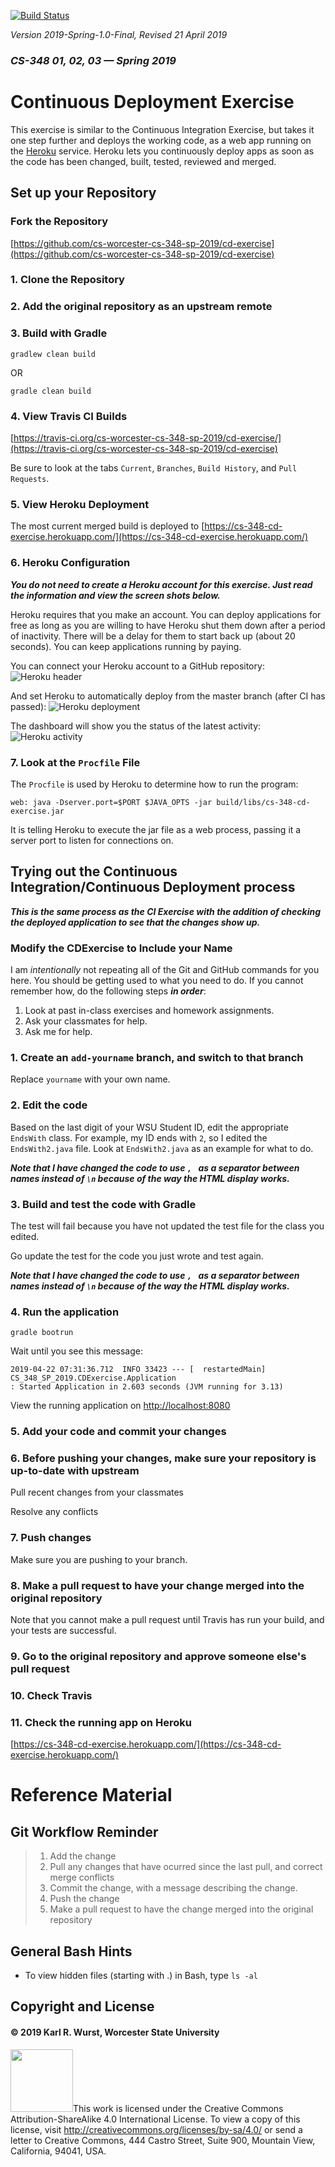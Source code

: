 [![Build Status](https://travis-ci.org/cs-worcester-cs-348-sp-2019/cd-exercise.svg?branch=master)](https://travis-ci.org/cs-worcester-cs-348-sp-2019/cd-exercise.svg?branch=master)

*Version 2019-Spring-1.0-Final, Revised 21 April 2019*
### *CS-348 01, 02, 03 &mdash; Spring 2019*

# Continuous Deployment Exercise

This exercise is similar to the Continuous Integration Exercise, but takes it one step further and deploys the working code, as a web app running on the [Heroku](https://heroku.com) service. Heroku lets you continuously deploy apps as soon as the code has been changed, built, tested, reviewed and merged.

## Set up your Repository

### Fork the Repository
[https://github.com/cs-worcester-cs-348-sp-2019/cd-exercise](https://github.com/cs-worcester-cs-348-sp-2019/cd-exercise)

### 1. Clone the Repository

### 2. Add the original repository as an upstream remote

### 3. Build with Gradle

```
gradlew clean build
```
OR 

```
gradle clean build
```

### 4. View Travis CI Builds
[https://travis-ci.org/cs-worcester-cs-348-sp-2019/cd-exercise/](https://travis-ci.org/cs-worcester-cs-348-sp-2019/cd-exercise)

Be sure to look at the tabs `Current`, `Branches`, `Build History`, and `Pull Requests`.

### 5. View Heroku Deployment
The most current merged build is deployed to 
[https://cs-348-cd-exercise.herokuapp.com/](https://cs-348-cd-exercise.herokuapp.com/)

### 6. Heroku Configuration
***You do not need to create a Heroku account for this exercise. Just read the information and view the screen shots below.***

Heroku requires that you make an account. You can deploy applications for free as long as you are willing to have Heroku shut them down after a period of inactivity. There will be a delay for them to start back up (about 20 seconds). You can keep applications running by paying.

You can connect your Heroku account to a GitHub repository:
![Heroku header](images/heroku-header.png)

And set Heroku to automatically deploy from the master branch (after CI has passed):
![Heroku deployment](images/heroku-deployment.png)

The dashboard will show you the status of the latest activity:
![Heroku activity](images/heroku-activity.png)

### 7. Look at the `Procfile` File
The `Procfile` is used by Heroku to determine how to run the program:

```
web: java -Dserver.port=$PORT $JAVA_OPTS -jar build/libs/cs-348-cd-exercise.jar
```

It is telling Heroku to execute the jar file as a web process, passing it a server port to listen for connections on.

## Trying out the Continuous Integration/Continuous Deployment process

***This is the same process as the CI Exercise with the addition of checking the deployed application to see that the changes show up.***

### Modify the CDExercise to Include your Name

I am *intentionally* not repeating all of the Git and GitHub commands for you here. You should be getting used to what you need to do. If you cannot remember how, do the following steps ***in order***:

1. Look at past in-class exercises and homework assignments.
2. Ask your classmates for help.
3. Ask me for help.
 
### 1. Create an `add-yourname` branch, and switch to that branch

Replace `yourname` with your own name.

### 2. Edit the code
Based on the last digit of your WSU Student ID, edit the appropriate `EndsWith` class. For example, my ID ends with `2`, so I edited the `EndsWith2.java` file. Look at `EndsWith2.java` as an example for what to do.

***Note that I have changed the code to use `, ` as a separator between names instead of `\n` because of the way the HTML display works.***

### 3. Build and test the code with Gradle

The test will fail because you have not updated the test file for the class you edited.

Go update the test for the code you just wrote and test again.

***Note that I have changed the code to use `, ` as a separator between names instead of `\n` because of the way the HTML display works.***

### 4. Run the application

```
gradle bootrun
```

Wait until you see this message:

```
2019-04-22 07:31:36.712  INFO 33423 --- [  restartedMain] CS_348_SP_2019.CDExercise.Application    
: Started Application in 2.603 seconds (JVM running for 3.13)
```

View the running application on [http://localhost:8080](http://localhost:8080)

### 5. Add your code and commit your changes

### 6. Before pushing your changes, make sure your repository is up-to-date with upstream

Pull recent changes from your classmates

Resolve any conflicts

### 7. Push changes
 
Make sure you are pushing to your branch.

### 8. Make a pull request to have your change merged into the original repository

Note that you cannot make a pull request until Travis has run your build, and your tests are successful.

### 9. Go to the original repository and approve someone else's pull request

### 10. Check Travis

### 11. Check the running app on Heroku
[https://cs-348-cd-exercise.herokuapp.com/](https://cs-348-cd-exercise.herokuapp.com/)


# Reference Material

## Git Workflow Reminder

> 1. Add the change
> 2. Pull any changes that have ocurred since the last pull, and correct merge conflicts
> 3. Commit the change, with a message describing the change.
> 4. Push the change
> 5. Make a pull request to have the change merged into the original repository

## General Bash  Hints

* To view hidden files (starting with .) in Bash, type `ls -al`

## Copyright and License
#### &copy; 2019 Karl R. Wurst, Worcester State University

<img src="http://mirrors.creativecommons.org/presskit/buttons/88x31/png/by-sa.png" width=100px/>This work is licensed under the Creative Commons Attribution-ShareAlike 4.0 International License. To view a copy of this license, visit <a href="http://creativecommons.org/licenses/by-sa/4.0/" target="_blank">http://creativecommons.org/licenses/by-sa/4.0/</a> or send a letter to Creative Commons, 444 Castro Street, Suite 900, Mountain View, California, 94041, USA.

